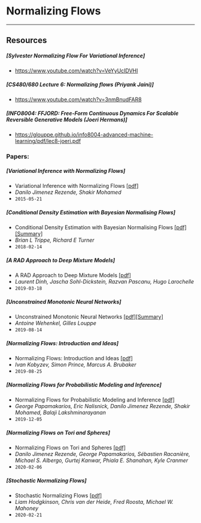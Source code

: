 # Normalizing Flows

***

## Resources

##### [Sylvester Normalizing Flow For Variational Inference]
 - https://www.youtube.com/watch?v=VeYyUcIDVHI
 
##### [CS480/680 Lecture 6: Normalizing flows (Priyank Jaini)]
- https://www.youtube.com/watch?v=3nmBnudFAR8

##### [INFO8004: FFJORD: Free-Form Continuous Dynamics For Scalable Reversible Generative Models (Joeri Hermans)]
- https://glouppe.github.io/info8004-advanced-machine-learning/pdf/lec8-joeri.pdf

### Papers:

##### [Variational Inference with Normalizing Flows]
- Variational Inference with Normalizing Flows [[pdf]](https://arxiv.org/pdf/1505.05770.pdf)
- *Danilo Jimenez Rezende, Shakir Mohamed*
- `2015-05-21`

##### [Conditional Density Estimation with Bayesian Normalising Flows]
- Conditional Density Estimation with Bayesian Normalising Flows [[pdf]](https://arxiv.org/pdf/1802.04908.pdf)[[Summary]](https://github.com/MaximeVandegar/Normalizing-Flows/blob/master/Summaries/CDE_with_Flows.pdf)
- *Brian L Trippe, Richard E Turner*
- `2018-02-14`

##### [A RAD Approach to Deep Mixture Models]
- A RAD Approach to Deep Mixture Models [[pdf]](https://arxiv.org/pdf/1903.07714.pdf)
- *Laurent Dinh, Jascha Sohl-Dickstein, Razvan Pascanu, Hugo Larochelle*
- `2019-03-18`


##### [Unconstrained Monotonic Neural Networks]
- Unconstrained Monotonic Neural Networks [[pdf]](https://arxiv.org/pdf/1908.05164.pdf)[[Summary]](https://github.com/MaximeVandegar/Normalizing-Flows/blob/master/Summaries/UMNN.md)
- *Antoine Wehenkel, Gilles Louppe*
- `2019-08-14`

##### [Normalizing Flows: Introduction and Ideas]
- Normalizing Flows: Introduction and Ideas [[pdf]](https://arxiv.org/pdf/1908.09257.pdf)
- *Ivan Kobyzev, Simon Prince, Marcus A. Brubaker*
- `2019-08-25`

##### [Normalizing Flows for Probabilistic Modeling and Inference]
- Normalizing Flows for Probabilistic Modeling and Inference [[pdf]](https://arxiv.org/pdf/1912.02762.pdf)
- *George Papamakarios, Eric Nalisnick, Danilo Jimenez Rezende, Shakir Mohamed, Balaji Lakshminarayanan*
- `2019-12-05`

##### [Normalizing Flows on Tori and Spheres]
- Normalizing Flows on Tori and Spheres [[pdf]](https://arxiv.org/pdf/2002.02428.pdf)
- *Danilo Jimenez Rezende, George Papamakarios, Sébastien Racanière, Michael S. Albergo, Gurtej Kanwar, Phiala E. Shanahan, Kyle Cranmer*
- `2020-02-06`

##### [Stochastic Normalizing Flows]
- Stochastic Normalizing Flows [[pdf]](https://arxiv.org/pdf/2002.09547.pdf)
- *Liam Hodgkinson, Chris van der Heide, Fred Roosta, Michael W. Mahoney*
- `2020-02-21`




